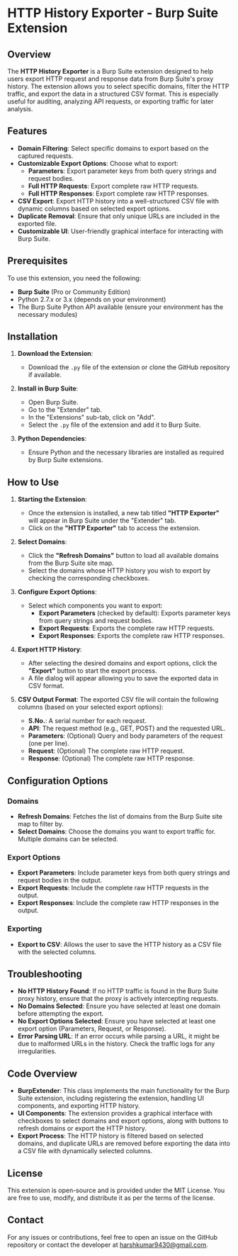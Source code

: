 # HTTP History Exporter - Burp Suite Extension

## Overview

The **HTTP History Exporter** is a Burp Suite extension designed to help users export HTTP request and response data from Burp Suite's proxy history. The extension allows you to select specific domains, filter the HTTP traffic, and export the data in a structured CSV format. This is especially useful for auditing, analyzing API requests, or exporting traffic for later analysis.

## Features

- **Domain Filtering**: Select specific domains to export based on the captured requests.
- **Customizable Export Options**: Choose what to export:
  - **Parameters**: Export parameter keys from both query strings and request bodies.
  - **Full HTTP Requests**: Export complete raw HTTP requests.
  - **Full HTTP Responses**: Export complete raw HTTP responses.
- **CSV Export**: Export HTTP history into a well-structured CSV file with dynamic columns based on selected export options.
- **Duplicate Removal**: Ensure that only unique URLs are included in the exported file.
- **Customizable UI**: User-friendly graphical interface for interacting with Burp Suite.

## Prerequisites

To use this extension, you need the following:
- **Burp Suite** (Pro or Community Edition)
- Python 2.7.x or 3.x (depends on your environment)
- The Burp Suite Python API available (ensure your environment has the necessary modules)

## Installation

1. **Download the Extension**:
   - Download the `.py` file of the extension or clone the GitHub repository if available.

2. **Install in Burp Suite**:
   - Open Burp Suite.
   - Go to the "Extender" tab.
   - In the "Extensions" sub-tab, click on "Add".
   - Select the `.py` file of the extension and add it to Burp Suite.

3. **Python Dependencies**:
   - Ensure Python and the necessary libraries are installed as required by Burp Suite extensions.

## How to Use

1. **Starting the Extension**:
   - Once the extension is installed, a new tab titled **"HTTP Exporter"** will appear in Burp Suite under the "Extender" tab.
   - Click on the **"HTTP Exporter"** tab to access the extension.

2. **Select Domains**:
   - Click the **"Refresh Domains"** button to load all available domains from the Burp Suite site map.
   - Select the domains whose HTTP history you wish to export by checking the corresponding checkboxes.

3. **Configure Export Options**:
   - Select which components you want to export:
     - **Export Parameters** (checked by default): Exports parameter keys from query strings and request bodies.
     - **Export Requests**: Exports the complete raw HTTP requests.
     - **Export Responses**: Exports the complete raw HTTP responses.

4. **Export HTTP History**:
   - After selecting the desired domains and export options, click the **"Export"** button to start the export process.
   - A file dialog will appear allowing you to save the exported data in CSV format.

5. **CSV Output Format**:
   The exported CSV file will contain the following columns (based on your selected export options):
   - **S.No.**: A serial number for each request.
   - **API**: The request method (e.g., GET, POST) and the requested URL.
   - **Parameters**: (Optional) Query and body parameters of the request (one per line).
   - **Request**: (Optional) The complete raw HTTP request.
   - **Response**: (Optional) The complete raw HTTP response.

## Configuration Options

### Domains
- **Refresh Domains**: Fetches the list of domains from the Burp Suite site map to filter by.
- **Select Domains**: Choose the domains you want to export traffic for. Multiple domains can be selected.

### Export Options
- **Export Parameters**: Include parameter keys from both query strings and request bodies in the output.
- **Export Requests**: Include the complete raw HTTP requests in the output.
- **Export Responses**: Include the complete raw HTTP responses in the output.

### Exporting
- **Export to CSV**: Allows the user to save the HTTP history as a CSV file with the selected columns.

## Troubleshooting

- **No HTTP History Found**: If no HTTP traffic is found in the Burp Suite proxy history, ensure that the proxy is actively intercepting requests.
- **No Domains Selected**: Ensure you have selected at least one domain before attempting the export.
- **No Export Options Selected**: Ensure you have selected at least one export option (Parameters, Request, or Response).
- **Error Parsing URL**: If an error occurs while parsing a URL, it might be due to malformed URLs in the history. Check the traffic logs for any irregularities.

## Code Overview

- **BurpExtender**: This class implements the main functionality for the Burp Suite extension, including registering the extension, handling UI components, and exporting HTTP history.
- **UI Components**: The extension provides a graphical interface with checkboxes to select domains and export options, along with buttons to refresh domains or export the HTTP history.
- **Export Process**: The HTTP history is filtered based on selected domains, and duplicate URLs are removed before exporting the data into a CSV file with dynamically selected columns.

## License

This extension is open-source and is provided under the MIT License. You are free to use, modify, and distribute it as per the terms of the license.

## Contact

For any issues or contributions, feel free to open an issue on the GitHub repository or contact the developer at harshkumar9430@gmail.com.
